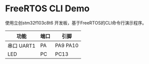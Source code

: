 # FreeRTOS CLI Demo
使用立创stm32f103c8t6 开发板，基于FreeRTOS的CLI命令行演示程序。

| 功能  | 端口 | 引脚  |
| ----- | ---- | ---- |
| 串口 UART1 | PA   | PA9 PA10 |
| LED   | PC   | PC13 |
